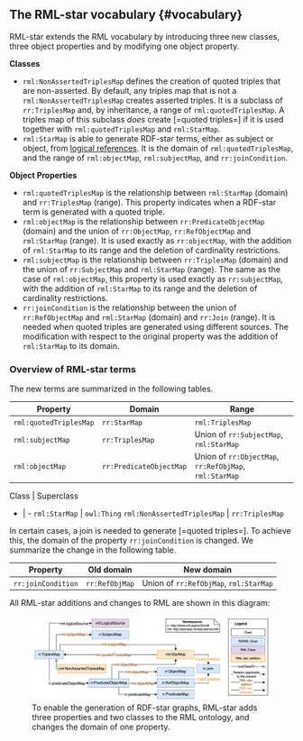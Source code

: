 ## The RML-star vocabulary {#vocabulary}

RML-star extends the RML vocabulary by introducing three new classes, three object properties and by modifying one object property.


**Classes**

-  `rml:NonAssertedTriplesMap` defines the creation of quoted triples that are non-asserted. By default, any triples map that is not a `rml:NonAssertedTriplesMap` creates asserted triples. It is a subclass of `rr:TriplesMap` and, by inheritance, a range of `rml:quotedTriplesMap`. A triples map of this subclass *does* create [=quoted triples=] if it is used together with `rml:quotedTriplesMap` and `rml:StarMap`.
-  `rml:StarMap` is able to generate RDF-star terms, either as subject or object, from [logical references](https://rml.io/specs/rml/#reference). It is the domain of `rml:quotedTriplesMap`, and the range of `rml:objectMap`, `rml:subjectMap`, and `rr:joinCondition`.

**Object Properties**

-  `rml:quotedTriplesMap` is the relationship between `rml:StarMap` (domain) and `rr:TriplesMap` (range). This property indicates when a RDF-star term is generated with a quoted triple.
-  `rml:objectMap` is the relationship between `rr:PredicateObjectMap` (domain) and the union of `rr:ObjectMap`, `rr:RefObjectMap` and `rml:StarMap` (range). It is used exactly as `rr:objectMap`, with the addition of `rml:StarMap` to its range and the deletion of cardinality restrictions.
-  `rml:subjectMap` is the relationship between `rr:TriplesMap` (domain) and the union of `rr:SubjectMap` and `rml:StarMap` (range). The same as the case of `rml:objectMap`, this property is used exactly as `rr:subjectMap`, with the addition of `rml:StarMap` to its range and the deletion of cardinality restrictions.
-  `rr:joinCondition` is the relationship between the union of `rr:RefObjectMap` and `rml:StarMap` (domain) and `rr:Join` (range). It is needed when quoted triples are generated using different sources. The modification with respect to the original property was the addition of `rml:StarMap` to its domain.



### Overview of RML-star terms
The new terms are summarized in the following tables.

Property | Domain | Range
-|-|-
`rml:quotedTriplesMap` | `rr:StarMap` |  `rml:TriplesMap`
`rml:subjectMap` | `rr:TriplesMap` | Union of `rr:SubjectMap`, `rml:StarMap`
`rml:objectMap` | `rr:PredicateObjectMap` | Union of `rr:ObjectMap`, `rr:RefObjMap`, `rml:StarMap`

Class | Superclass
- | -
`rml:StarMap` | `owl:Thing`
`rml:NonAssertedTriplesMap` | `rr:TriplesMap`

In certain cases, a join is needed to generate [=quoted triples=]. To achieve this, the domain of the property `rr:joinCondition` is changed. We summarize the change in the following table.

Property | Old domain | New domain
-|-|-
`rr:joinCondition` | `rr:RefObjMap` | Union of `rr:RefObjMap`, `rml:StarMap`

All RML-star additions and changes to RML are shown in this diagram:
<figure>
  <img src="./resources/images/rml-star_diagram.png" alt="Target structure"/>
  <figcaption>To enable the generation of RDF-star graphs, RML-star adds three properties and two classes to the RML ontology, and changes the domain of one property.</figcaption>
</figure>
